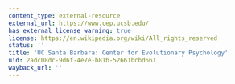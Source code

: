 ```yaml
---
content_type: external-resource
external_url: https://www.cep.ucsb.edu/
has_external_license_warning: true
license: https://en.wikipedia.org/wiki/All_rights_reserved
status: ''
title: 'UC Santa Barbara: Center for Evolutionary Psychology'
uid: 2adc08dc-9d6f-4e7e-b81b-52661bcbd661
wayback_url: ''
---
```


